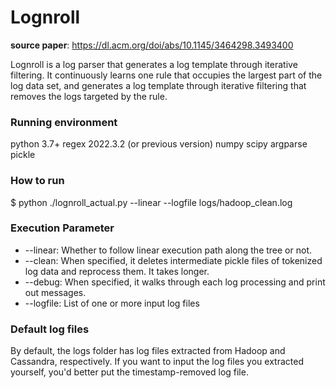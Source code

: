 # Lognroll
**source paper**: https://dl.acm.org/doi/abs/10.1145/3464298.3493400

Lognroll is a log parser that generates a log template through iterative filtering. 
It continuously learns one rule that occupies the largest part of the log data set, and generates a log template through iterative filtering that removes the logs targeted by the rule. 


### Running environment

python 3.7+
regex 2022.3.2 (or previous version)
numpy
scipy
argparse
pickle



### How to run
$ python ./lognroll_actual.py --linear --logfile logs/hadoop_clean.log

### Execution Parameter
* --linear: Whether to follow linear execution path along the tree or not.
* --clean: When specified, it deletes intermediate pickle files of tokenized log data and reprocess them. It takes longer.
* --debug: When specified, it walks through each log processing and print out messages.
* --logfile: List of one or more input log files

### Default log files
By default, the logs folder has log files extracted from Hadoop and Cassandra, respectively. If you want to input the log files you extracted yourself, you'd better put the timestamp-removed log file.

